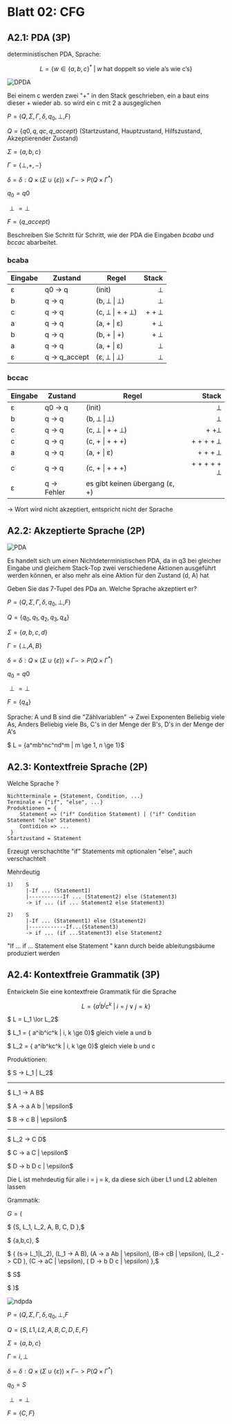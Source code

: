 # Blatt 02: CFG

## A2.1: PDA (3P)
deterministischen PDA, Sprache:
``` math
L = \lbrace w \in \lbrace a, b, c \rbrace^* \; | \; w \; \text{hat doppelt so viele a's wie c's} \rbrace
```



![DPDA](bilder/b02/b02_DPDA.png)

Bei einem c werden zwei "+" in den Stack geschrieben, ein a baut eins dieser + wieder ab. so wird ein c mit 2 a ausgeglichen

$P=(Q, \Sigma, \Gamma, \delta, q_0, \perp, F)$

$Q = \{q0, q, qc, q\_accept\}$ (Startzustand, Hauptzustand, Hilfszustand, Akzeptierender Zustand)

$\Sigma = \{a, b, c \}$

$\Gamma = \{\perp, +, - \}$

$\delta = \delta : Q \times (\Sigma \cup \{\varepsilon\}) \times \Gamma -> P(Q \times \Gamma^*)$

$q_0 = q0$

$\perp = \perp$ 

$F = \{q\_accept\}$


Beschreiben Sie Schritt für Schritt, wie der PDA die Eingaben *bcaba*
und *bccac* abarbeitet.

### bcaba

|Eingabe|Zustand|Regel|Stack|
|----|----|-|--:|
|ε|q0 -> q|(init)|⟂|
|b|q -> q|(b, ⟂ \| ⟂)| ⟂|
|c|q -> q|(c, ⟂ \| + + ⟂)|+ + ⟂|
|a|q -> q|(a, + \| ε)|+ ⟂|
|b|q -> q|(b, + \| +)|+ ⟂|
|a|q -> q|(a, + \| ε)|⟂|
|ε|q -> q_accept|(ε, ⟂ \| ⟂)|⟂|



### bccac

|Eingabe|Zustand|Regel|Stack|
|----|----|-|--:|
|ε|q0 -> q|(init)|⟂|
|b|q -> q|(b, ⟂ \| ⟂)| ⟂|
|c|q -> q|(c, ⟂ \| + + ⟂)|+ +⟂|
|c|q -> q|(c, + \| + + +)| + + + + ⟂|
|a|q -> q|(a, + \| ε)| + + + ⟂|
|c|q -> q|(c, + \| + + +)|+ + + + + ⟂|
|ε| q -> Fehler| es gibt keinen übergang (ε, +)| |

-> Wort wird nicht akzeptiert, entspricht nicht der Sprache



## A2.2: Akzeptierte Sprache (2P)

![PDA](bilder/b02/b02_PDA.png)

Es handelt sich um einen Nichtdeterministischen PDA, da in q3 bei gleicher Eingabe und gleichem Stack-Top zwei verschiedene Aktionen ausgeführt werden können, er also mehr als eine Aktion für den Zustand (d, A) hat

 Geben Sie das 7-Tupel des PDa an. Welche
Sprache akzeptiert er?

$P=(Q, \Sigma, \Gamma, \delta, q_0, \perp, F)$

$Q = \{q_0, q_1, q_2, q_3, q_4\}$ 

$\Sigma = \{a, b, c, d \}$

$\Gamma = \{\perp, A, B\}$

$\delta = \delta : Q \times (\Sigma \cup \{\varepsilon\}) \times \Gamma -> P(Q \times \Gamma^*)$

$q_0 = q0$

$\perp = \perp$ 

$F = \{q_4\}$

Sprache: 
A und B sind die "Zählvariablen" -> Zwei Exponenten
Beliebig viele As, Anders Beliebig viele Bs, C's in der Menge der B's, D's in der Menge der A's

$ L = \{a^mb^nc^nd^m \| m \ge 1, n \ge 1\}$

## A2.3: Kontextfreie Sprache (2P)

Welche Sprache ?
```
Nichtterminale = {Statement, Condition, ...}
Terminale = {"if", "else", ...}
Produktionen = {
    Statement => ("if" Condition Statement) | ("if" Condition Statement "else" Statement)
    Contidion => ...
 }
Startzustand = Statement
```

Erzeugt verschachtlte "if" Statements mit optionalen "else", auch verschachtelt


Mehrdeutig
```
1)    S
      |-If ... (Statement1)
      |-----------If ... (Statement2) else (Statement3)
      -> if ... (if ... Statement2 else Statement3)

2)    S
      |-If ... (Statement1) else (Statement2)
      |------------If...(Statement3) 
      -> if ... (if ...Statement3) else Statement2
```

"If ... if ... Statement else Statement " kann durch beide ableitungsbäume produziert werden

## A2.4: Kontextfreie Grammatik (3P)

Entwickeln Sie eine kontextfreie Grammatik für die Sprache


``` math
L = \lbrace a^ib^jc^k \; | \; i = j \lor j = k \rbrace
```

$ L = L_1 \lor L_2$

$ L_1 = \{ a^ib^ic^k \| i, k \ge 0\}$ gleich viele a und b

$ L_2 = \{ a^ib^kc^k \| i, k \ge 0\}$ gleich viele b und c

Produktionen:

$ S -> L_1 \| L_2$

---
$ L_1 -> A B$

$ A -> a A b   | \epsilon$

$ B -> c B | \epsilon$

---
$ L_2 -> C D$

$ C -> a C | \epsilon$

$ D -> b D c   | \epsilon$


Die L ist mehrdeutig für alle i = j = k, da diese sich über L1 und L2 ableiten lassen

Grammatik:

$G = ($

 $   \{S, L_1, L_2, A, B, C, D \},$

 $   \{a,b,c\}, $

$   \{
      (s-> L_1\|L_2), 
     (L_1 -> A B), 
      (A -> a Ab \| \epsilon),
      (B-> cB \| \epsilon),
      (L_2 -> CD ),
      (C -> aC \| \epsilon),
      ( D -> b D c \| \epsilon)
  \},$

$   S$

$   )$

![ndpda](bilder/b02/b02_ndpda.png)

$P = (Q, \Sigma, \Gamma, \delta, q_0, \perp, F$

$Q = \{S, L1, L2, A, B, C, D, E, F\}$

$\Sigma = \{a, b, c\}$

$\Gamma = i, \perp$

$\delta = \delta : Q \times (\Sigma \cup \{\varepsilon\}) \times \Gamma -> P(Q \times \Gamma^*)$

$q_0 = S$

$\perp = \perp$

$F = \{C, F\}$
